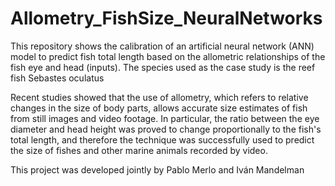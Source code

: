 # Allometry_FishSize_NeuralNetworks

This repository shows the calibration of an artificial neural network (ANN) model to predict fish total length based on the allometric relationships of the fish eye and head (inputs). The species used as the case study is the reef fish Sebastes oculatus

Recent studies showed that the use of allometry, which refers to relative changes in the size of body parts, allows accurate size estimates of fish from still images and video footage. In particular, the ratio between the eye diameter and head height was proved to change proportionally to the fish's total length, and therefore the technique was successfully used to predict the size of fishes and other marine animals recorded by video.

This project was developed jointly by Pablo Merlo and Iván Mandelman

